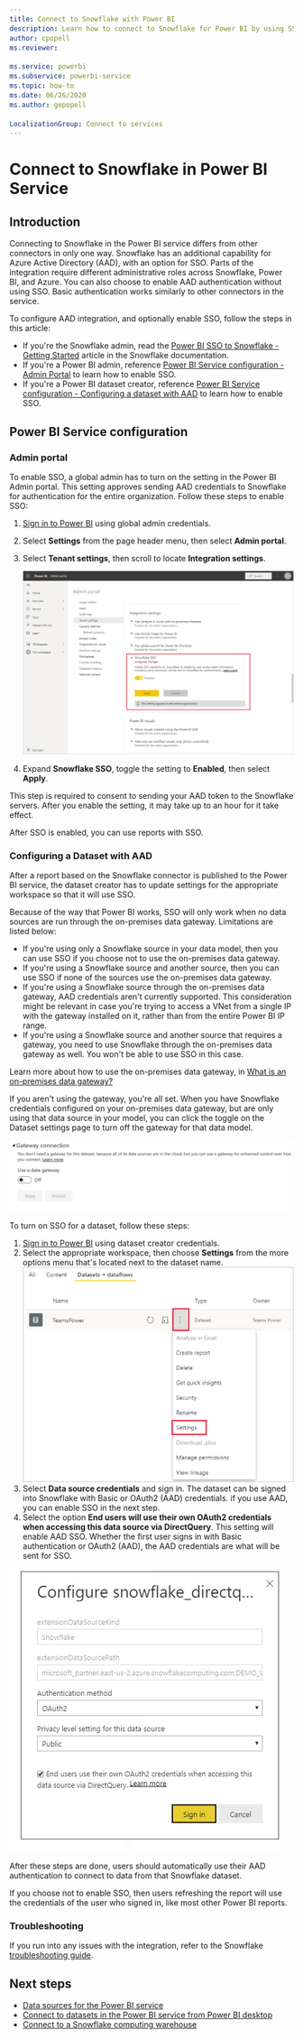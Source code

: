 ```yaml
---
title: Connect to Snowflake with Power BI
description: Learn how to connect to Snowflake for Power BI by using SSO authentication.
author: cpopell
ms.reviewer: 

ms.service: powerbi
ms.subservice: powerbi-service
ms.topic: how-to
ms.date: 06/26/2020
ms.author: gepopell

LocalizationGroup: Connect to services
---
```

# Connect to Snowflake in Power BI Service

## Introduction

Connecting to Snowflake in the Power BI service  differs from other connectors in only one way. Snowflake has an additional capability for Azure Active Directory (AAD), with an option for SSO. Parts of the integration require different administrative roles across Snowflake, Power BI, and Azure. You can also choose to enable AAD authentication without using SSO. Basic authentication works similarly to other connectors in the service.

To configure AAD integration, and optionally enable SSO, follow the steps in this article:

* If you're the Snowflake admin, read the [Power BI SSO to Snowflake - Getting Started](https://docs.snowflake.com/en/user-guide/oauth-powerbi.html) article in the Snowflake documentation.
* If you're a Power BI admin, reference [Power BI Service configuration - Admin Portal](service-connect-snowflake.md#admin-portal) to learn how to enable SSO.
* If you're a Power BI dataset creator, reference [Power BI Service configuration - Configuring a dataset with AAD](service-connect-snowflake.md#configuring-a-dataset-with-aad) to learn how to enable SSO.

## Power BI Service configuration

### Admin portal

To enable SSO, a global admin has to turn on the setting in the Power BI Admin portal. This setting approves sending AAD credentials to Snowflake for authentication for the entire organization. Follow these steps to enable SSO:

1. [Sign in to Power BI](https://app.powerbi.com) using global admin credentials.
1. Select **Settings** from the page header menu, then select **Admin portal**.
1. Select **Tenant settings**, then scroll to locate **Integration settings**.

   ![Tenant admin setting for Snowflake SSO](media/service-connect-snowflake/snowflakessotenant.png)

4. Expand **Snowflake SSO**, toggle the setting to **Enabled**, then select **Apply**.

This step is required to consent to sending your AAD token to the  Snowflake  servers. After you enable the setting, it may take up to an hour for it take effect.

After SSO is enabled, you can use reports with SSO.

### Configuring a Dataset with AAD

After a report based on the Snowflake connector is published to the Power BI service, the dataset creator has to update settings for the appropriate workspace so that it will use SSO.

Because of the way that Power BI works, SSO will only work when no data sources are run through the on-premises data gateway. Limitations are listed below:

* If you're using only a Snowflake source in your data model, then you can use SSO if you choose not to use the on-premises data gateway.
* If you're using a Snowflake source and another source, then you can use SSO if none of the sources use the on-premises data gateway.
* If you're using a Snowflake source through the on-premises data gateway, AAD credentials aren't currently supported. This consideration might be relevant in case you're trying to access a VNet from a single IP with the gateway installed on it, rather than from the entire Power BI IP range.
* If you're using a Snowflake source and another source that requires a gateway, you need to use Snowflake through the on-premises data gateway as well. You won't be able to use SSO in this case.

Learn more about how to use the on-premises data gateway, in [What is an on-premises data gateway?](service-gateway-onprem.md)

If you aren't using the gateway, you're all set. When you have Snowflake credentials configured on your on-premises data gateway, but are only using that data source in your model, you can click the toggle on the Dataset settings page to turn off the gateway for that data model.

![Dataset setting to toggle off Gateway](media/service-connect-snowflake/snowflake_gateway_toggle_off.png)

To turn on SSO for a dataset, follow these steps:

1. [Sign in to Power BI](https://app.powerbi.com) using dataset creator credentials.
1. Select the appropriate workspace, then choose **Settings** from the more options menu that's located next to the dataset name.
  ![More options menu appears on hover](media/service-connect-snowflake/dataset_settings.png)
1. Select **Data source credentials** and sign in. The dataset can be signed into Snowflake with Basic or OAuth2 (AAD) credentials. if you use AAD, you can enable SSO in the next step.
1. Select the option **End users will use their own OAuth2 credentials when accessing this data source via DirectQuery**. This setting will enable AAD SSO. Whether the first user signs in with Basic authentication or OAuth2 (AAD), the AAD credentials are what will be sent for SSO.

![Dataset setting for Snowflake SSO](media/service-connect-snowflake/snowflakessocredui.png)

After these steps are done, users should automatically use their AAD authentication to connect to data from that Snowflake dataset.

If you choose not to enable SSO, then users refreshing the report will use the credentials of the user who signed in, like most other Power BI reports.

### Troubleshooting

If you run into any issues with the integration, refer to the Snowflake [troubleshooting guide](https://docs.snowflake.com/en/user-guide/oauth-powerbi.html#troubleshooting).

## Next steps

* [Data sources for the Power BI service](service-get-data.md)
* [Connect to datasets in the Power BI service from Power BI desktop](desktop-report-lifecycle-datasets.md)
* [Connect to a Snowflake computing warehouse](desktop-connect-snowflake.md)